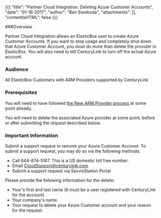 {{{
  "title": "Partner Cloud Integration: Deleting Azure Customer Accounts",
  "date": "01-16-2017",
  "author": "Ben Swoboda",
  "attachments": [],
  "contentIsHTML": false
}}}

###Overview

Partner Cloud Integration allows an ElasticBox user to create Azure Customer Accounts. If you want to stop usage and completely shut down that Azure Customer Account, you must do more than delete the provider in ElasticBox. You will also need to tell CenturyLink to turn off the actual Azure account.

### Audience

All ElasticBox Customers with ARM Providers supported by CenturyLink

### Prerequisites

You will need to have followed [the New ARM Provider process](../ElasticBox/partner-cloud-integration-azure-new.md) at some point already.

You will need to delete the associated Azure provider at some point, before or after submitting the request described below.


### Important Information

Submit a support request to remove your Azure Customer Account. To submit a support request, you may do so via the following methods:

* Call 844-874-5167. This is a US domestic toll free number.
* Email CloudSupport@centurylink.com
* Submit a support request via SavvisStation Portal

Please provide the following information for the delete:

* Your's first and last name (It must be a user registered with CenturyLink for the account)
* Your company's name
* Your request to delete your Azure Customer account and your reason for the request.
